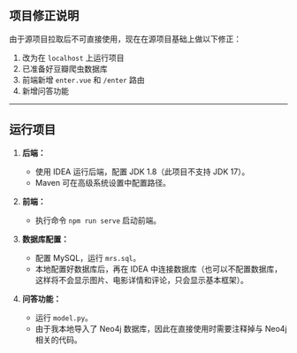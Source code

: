 ## 项目修正说明

由于源项目拉取后不可直接使用，现在在源项目基础上做以下修正：

1. 改为在 `localhost` 上运行项目
2. 已准备好豆瓣爬虫数据库
3. 前端新增 `enter.vue` 和 `/enter` 路由
4. 新增问答功能

---

## 运行项目

1. **后端：**
   - 使用 IDEA 运行后端，配置 JDK 1.8（此项目不支持 JDK 17）。
   - Maven 可在高级系统设置中配置路径。

2. **前端：**
   - 执行命令 `npm run serve` 启动前端。

3. **数据库配置：**
   - 配置 MySQL，运行 `mrs.sql`。
   - 本地配置好数据库后，再在 IDEA 中连接数据库（也可以不配置数据库，这样将不会显示图片、电影详情和评论，只会显示基本框架）。

4. **问答功能：**
   - 运行 `model.py`。
   - 由于我本地导入了 Neo4j 数据库，因此在直接使用时需要注释掉与 Neo4j 相关的代码。
